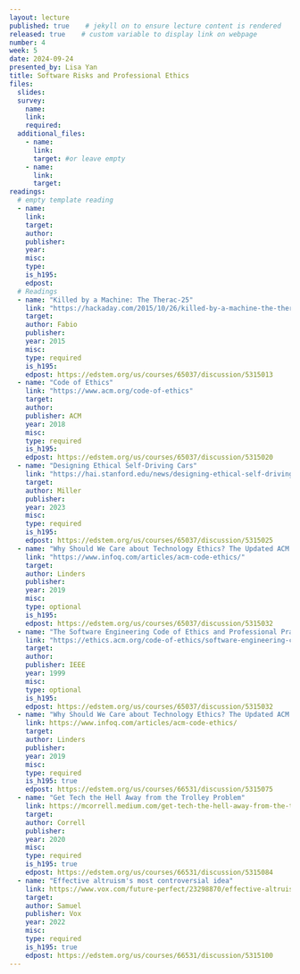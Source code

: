 ```yaml
---
layout: lecture
published: true    # jekyll on to ensure lecture content is rendered
released: true    # custom variable to display link on webpage
number: 4
week: 5
date: 2024-09-24
presented_by: Lisa Yan
title: Software Risks and Professional Ethics
files:
  slides:
  survey:
    name:
    link: 
    required:
  additional_files:
    - name: 
      link: 
      target: #or leave empty
    - name: 
      link: 
      target:
readings:
  # empty template reading 
  - name: 
    link:
    target:
    author:
    publisher: 
    year: 
    misc: 
    type: 
    is_h195: 
    edpost:
  # Readings
  - name: "Killed by a Machine: The Therac-25"
    link: "https://hackaday.com/2015/10/26/killed-by-a-machine-the-therac-25/"
    target:
    author: Fabio
    publisher: 
    year: 2015
    misc: 
    type: required
    is_h195:
    edpost: https://edstem.org/us/courses/65037/discussion/5315013
  - name: "Code of Ethics"
    link: "https://www.acm.org/code-of-ethics"
    target:
    author: 
    publisher: ACM
    year: 2018
    misc: 
    type: required
    is_h195: 
    edpost: https://edstem.org/us/courses/65037/discussion/5315020
  - name: "Designing Ethical Self-Driving Cars"
    link: "https://hai.stanford.edu/news/designing-ethical-self-driving-cars"
    target:
    author: Miller
    publisher: 
    year: 2023
    misc: 
    type: required
    is_h195: 
    edpost: https://edstem.org/us/courses/65037/discussion/5315025
  - name: "Why Should We Care about Technology Ethics? The Updated ACM Code of Ethics"
    link: "https://www.infoq.com/articles/acm-code-ethics/"
    target:
    author: Linders
    publisher: 
    year: 2019
    misc: 
    type: optional
    is_h195: 
    edpost: https://edstem.org/us/courses/65037/discussion/5315032
  - name: "The Software Engineering Code of Ethics and Professional Practice"
    link: "https://ethics.acm.org/code-of-ethics/software-engineering-code/"
    target:
    author: 
    publisher: IEEE
    year: 1999
    misc: 
    type: optional
    is_h195: 
    edpost: https://edstem.org/us/courses/65037/discussion/5315032
  - name: "Why Should We Care about Technology Ethics? The Updated ACM Code of Ethics"
    link: https://www.infoq.com/articles/acm-code-ethics/
    target:
    author: Linders
    publisher: 
    year: 2019
    misc: 
    type: required
    is_h195: true
    edpost: https://edstem.org/us/courses/66531/discussion/5315075
  - name: "Get Tech the Hell Away from the Trolley Problem"
    link: https://mcorrell.medium.com/get-tech-the-hell-away-from-the-trolley-problem-f7e1f6e5522d
    target:
    author: Correll 
    publisher: 
    year: 2020
    misc: 
    type: required
    is_h195: true
    edpost: https://edstem.org/us/courses/66531/discussion/5315084
  - name: "Effective altruism's most controversial idea"
    link: https://www.vox.com/future-perfect/23298870/effective-altruism-longtermism-will-macaskill-future
    target:
    author: Samuel
    publisher: Vox
    year: 2022
    misc: 
    type: required
    is_h195: true
    edpost: https://edstem.org/us/courses/66531/discussion/5315100
---
```


<!-- information here -->

